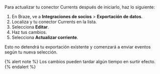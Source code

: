 Para actualizar tu conector Currents después de iniciarlo, haz lo siguiente:

1. En Braze, ve a **Integraciones de socios** > **Exportación de datos**.
2. Localiza y tu conector Currents en la lista.
3. Selecciona <i class="fas fa-pencil"></i> **Editar**.
4. Haz tus cambios.
5. Selecciona **Actualizar corriente**.

Esto no detendrá tu exportación existente y comenzará a enviar eventos según tu nueva selección.

{% alert note %}
Los cambios pueden tardar algún tiempo en surtir efecto.
{% endalert %}